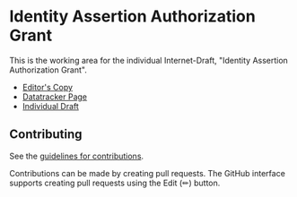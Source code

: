 # Identity Assertion Authorization Grant

This is the working area for the individual Internet-Draft, "Identity Assertion Authorization Grant".

* [Editor's Copy](https://drafts.aaronpk.com/draft-parecki-oauth-identity-assertion-authz-grant/draft-parecki-oauth-identity-assertion-authz-grant.html)
* [Datatracker Page](https://datatracker.ietf.org/doc/draft-parecki-oauth-identity-assertion-authz-grant)
* [Individual Draft](https://datatracker.ietf.org/doc/html/draft-parecki-oauth-identity-assertion-authz-grant)


## Contributing

See the
[guidelines for contributions](https://github.com/aaronpk/draft-parecki-oauth-identity-assertion-authz-grant/blob/main/CONTRIBUTING.md).

Contributions can be made by creating pull requests.
The GitHub interface supports creating pull requests using the Edit (✏) button.

